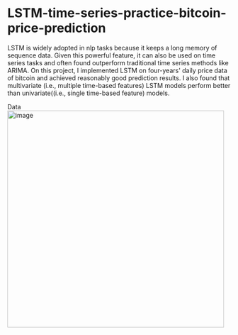 # LSTM-time-series-practice-bitcoin-price-prediction

LSTM is widely adopted in nlp tasks because it keeps a long memory of sequence data. Given this powerful feature, it can also be used on time series tasks and often found outperform traditional time series methods like ARIMA. On this project, I implemented LSTM on four-years' daily price data of bitcoin and achieved reasonably good prediction results. I also found that multivariate (i.e., multiple time-based features) LSTM models perform better than univariate((i.e., single time-based feature) models. 

Data\
<img width="489" alt="image" src="https://user-images.githubusercontent.com/10263993/212406620-4580ea34-51f4-464c-af70-4efd236b815d.png">

